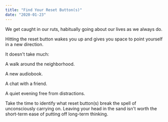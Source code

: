 ```yaml
---
title: "Find Your Reset Button(s)"
date: "2020-01-23"
---
```


We get caught in our ruts, habitually going
about our lives as we always do.

Hitting the reset button wakes you up and gives you
space to point yourself in a new direction.

It doesn't take much:

A walk around the neighborhood.

A new audiobook.

A chat with a friend.

A quiet evening free from distractions.

Take the time to identify what reset button(s)
break the spell of unconsciously carrying on.
Leaving your head in the sand isn't worth the
short-term ease of putting off long-term thinking.

